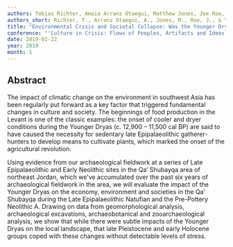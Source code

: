 ```yaml
---
authors: Tobias Richter, Amaia Arranz Otaegui, Matthew Jones, Joe Roe, and Lisa Yeomans
authors_short: Richter, T., Arranz Otaegui, A., Jones, M., Roe, J., & Yeomans, L.
title: "Environmental Crisis and Societal Collapse: Was the Younger Dryas a significant factor in triggering the transition from the Palaeolithic to the Neolithic in the Levant?"
conference: "'Culture in Crisis: Flows of Peoples, Artifacts and Ideas', the 14th International Conference on the History and Archaeology of Jordan (ICHAJ 14), Florence"
date: 2019-01-22
year: 2019
month: 1
---
```


## Abstract

The impact of climatic change on the environment in southwest Asia has been regularly put forward as a key factor that triggered fundamental changes in culture and society. The beginnings of food production in the Levant is one of the classic examples: the onset of cooler and dryer conditions during the Younger Dryas (c. 12,900 – 11,500 cal BP) are said to have caused the necessity for sedentary late Epipalaeolithic gatherer-hunters to develop means to cultivate plants, which marked the onset of the agricultural revolution.

Using evidence from our archaeological fieldwork at a series of Late Epipalaeolithic and Early Neolithic sites in the Qa’ Shubayqa area of northeast Jordan, which we’ve accumulated over the past six years of archaeological fieldwork in the area, we will evaluate the impact of the Younger Dryas on the economy, environment and societies in the Qa’ Shubayqa during the Late Epipalaeolithic Natufian and the Pre-Pottery Neolithic A. Drawing on data from geomorphological analysis, archaeological excavations, archaeobotanical and zooarchaeological analysis, we show that while there were subtle impacts of the Younger Dryas on the local landscape, that late Pleistocene and early Holocene groups coped with these changes without detectable levels of stress.
